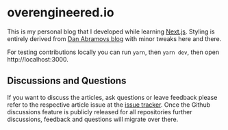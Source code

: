 # overengineered.io

This is my personal blog that I developed while learning [Next.js](https://nextjs.org/).
Styling is entirely derived from [Dan Abramovs blog](https://github.com/gaearon/overreacted.io) with minor tweaks here and there.

For testing contributions locally you can run `yarn`, then `yarn dev`, then open http://localhost:3000.

## Discussions and Questions

If you want to discuss the articles, ask questions or leave feedback please refer to the respective article issue at the [issue tracker](https://github.com/ChristianIvicevic/overengineered.io/issues). Once the Github discussions feature is publicly released for all repositories further discussions, feedback and questions will migrate over there.
